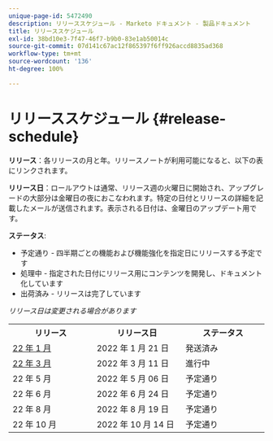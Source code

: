 ```yaml
---
unique-page-id: 5472490
description: リリーススケジュール - Marketo ドキュメント - 製品ドキュメント
title: リリーススケジュール
exl-id: 38bd10e3-7f47-46f7-b9b0-83e1ab50014c
source-git-commit: 07d141c67ac12f865397f6ff926accd8835ad368
workflow-type: tm+mt
source-wordcount: '136'
ht-degree: 100%

---
```


# リリーススケジュール {#release-schedule}

**リリース**：各リリースの月と年。リリースノートが利用可能になると、以下の表にリンクされます。

**リリース日**：ロールアウトは通常、リリース週の火曜日に開始され、アップグレードの大部分は金曜日の夜におこなわれます。特定の日付とリリースの詳細を記載したメールが送信されます。表示される日付は、金曜日のアップデート用です。

**ステータス**:

* 予定通り - 四半期ごとの機能および機能強化を指定日にリリースする予定です
* 処理中 - 指定された日付にリリース用にコンテンツを開発し、ドキュメント化しています
* 出荷済み - リリースは完了しています

_リリース日は変更される場合があります_

<table> 
 <colgroup> 
  <col> 
  <col> 
  <col> 
 </colgroup>
 <tbody> 
  <tr> 
   <th width="250px">リリース</th>
   <th width="250px">リリース日</th>
   <th width="250px">ステータス</th>
  </tr>
  <tr> 
   <td><a href="/help/marketo/release-notes/previous-releases/2022/release-notes-jan-22.md">22 年 1 月</a></td>
   <td>2022 年 1 月 21 日</td>
   <td>発送済み</td>
  </tr>
  <tr> 
   <td><a href="/help/marketo/release-notes/current.md">22 年 3 月</a></td>
   <td>2022 年 3 月 11 日</td>
   <td>進行中</td>
  </tr>
  <tr> 
   <td>22 年 5 月</td>
   <td>2022 年 5 月 06 日</td>
   <td>予定通り</td>
  </tr>
  <tr> 
   <td>22 年 6 月</td>
   <td>2022 年 6 月 24 日</td>
   <td>予定通り</td>
  </tr>
  <tr> 
   <td>22 年 8 月</td>
   <td>2022 年 8 月 19 日</td>
   <td>予定通り</td>
  </tr>
  <tr>
   <td>22 年 10 月</td>
   <td>2022 年 10 月 14 日</td>
   <td>予定通り</td>
  </tr>
 </tbody>
</table>
